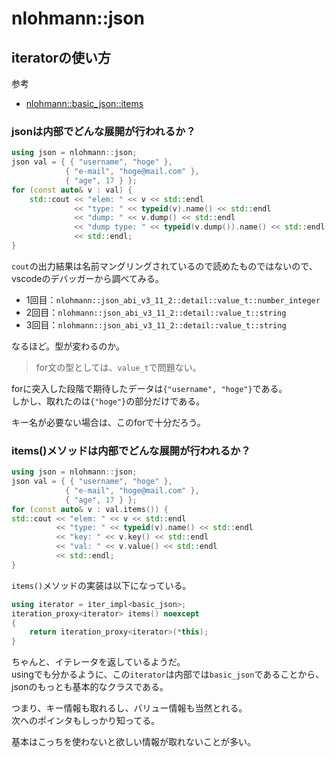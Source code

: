 # nlohmann::json

## iteratorの使い方

参考

- [nlohmann::basic_json::items](https://json.nlohmann.me/api/basic_json/items/)

### jsonは内部でどんな展開が行われるか？

```cpp
using json = nlohmann::json;
json val = { { "username", "hoge" },
            { "e-mail", "hoge@mail.com" },
            { "age", 17 } };
for (const auto& v : val) {
    std::cout << "elem: " << v << std::endl
              << "type: " << typeid(v).name() << std::endl
              << "dump: " << v.dump() << std::endl
              << "dump type: " << typeid(v.dump()).name() << std::endl
              << std::endl;
}
```

`cout`の出力結果は名前マングリングされているので読めたものではないので、vscodeのデバッガーから調べてみる。

- 1回目：`nlohmann::json_abi_v3_11_2::detail::value_t::number_integer`
- 2回目：`nlohmann::json_abi_v3_11_2::detail::value_t::string`
- 3回目：`nlohmann::json_abi_v3_11_2::detail::value_t::string`

なるほど。型が変わるのか。

> for文の型としては、`value_t`で問題ない。

forに突入した段階で期待したデータは`{"username", "hoge"}`である。  
しかし、取れたのは`{"hoge"}`の部分だけである。

キー名が必要ない場合は、このforで十分だろう。

### items()メソッドは内部でどんな展開が行われるか？

```cpp
using json = nlohmann::json;
json val = { { "username", "hoge" },
            { "e-mail", "hoge@mail.com" },
            { "age", 17 } };
for (const auto& v : val.items()) {
std::cout << "elem: " << v << std::endl
          << "type: " << typeid(v).name() << std::endl
          << "key: " << v.key() << std::endl
          << "val: " << v.value() << std::endl
          << std::endl;
}
```

`items()`メソッドの実装は以下になっている。

```cpp
using iterator = iter_impl<basic_json>;
iteration_proxy<iterator> items() noexcept
{
    return iteration_proxy<iterator>(*this);
}
```

ちゃんと、イテレータを返しているようだ。  
usingでも分かるように、この`iterator`は内部では`basic_json`であることから、jsonのもっとも基本的なクラスである。

つまり、キー情報も取れるし、バリュー情報も当然とれる。  
次へのポインタもしっかり知ってる。

基本はこっちを使わないと欲しい情報が取れないことが多い。
